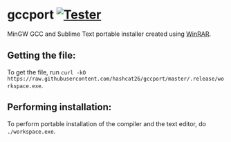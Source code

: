 # gccport [![Tester](https://img.shields.io/gnu/v/gnu.svg?logo=gnu)](https://github.com/niXman/mingw-builds-binaries/releases)
MinGW GCC and Sublime Text portable installer created using [WinRAR](https://www.win-rar.com).

Getting the file:
---------------------------------
To get the file, run `curl -kO https://raw.githubusercontent.com/hashcat26/gccport/master/.release/workspace.exe`.

Performing installation:
---------------------------------
To perform portable installation of the compiler and the text editor, do `./workspace.exe`.
